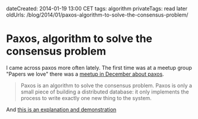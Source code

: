 dateCreated: 2014-01-19 13:00 CET
tags: algorithm
privateTags: read later
oldUrls: /blog/2014/01/paxos-algorithm-to-solve-the-consensus-problem/

# Paxos, algorithm to solve the consensus problem

I came across paxos more often lately.
The first time was at a meetup group "Papers we love" 
there was a [meetup in December about paxos](http://www.meetup.com/Papers-We-Love-Munich/events/213339452/).

> Paxos is an algorithm to solve the consensus problem.
> Paxos is only a small piece of building a distributed database: it only implements the process to write exactly one new thing to the system.

And [this is an explanation and demonstration](http://harry.me/blog/2014/12/27/neat-algorithms-paxos/)

